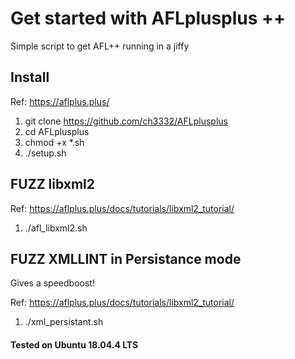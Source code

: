 # Get started with AFLplusplus ++

Simple script to get AFL++ running in a jiffy

## Install

Ref: https://aflplus.plus/

1. git clone https://github.com/ch3332/AFLplusplus
2. cd AFLplusplus
3. chmod  +x  *.sh
4. ./setup.sh

## FUZZ libxml2

Ref: https://aflplus.plus/docs/tutorials/libxml2_tutorial/

1. ./afl_libxml2.sh

## FUZZ XMLLINT in Persistance mode 

Gives a speedboost!

Ref: https://aflplus.plus/docs/tutorials/libxml2_tutorial/

1. ./xml_persistant.sh

#### Tested on Ubuntu 18.04.4 LTS
 
